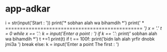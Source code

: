 # app-adkar

i = str(input('Start : '))
print('* sobhan alah wa bihamdih *')
print(' * =============================================== *')
x = '.'
t = 0
while x == '.':
    k = input('Enter a point : ')
    if k == '.':
        print('* sobhan alah wa bihamdih *')
        t +=1
        print(t)
        if t == 100f:
            print('bidn lah alah yrfir dnobk jmi3a ')
            break
    else:
        k = input('Enter a point The first : ')
